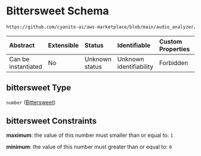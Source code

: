 # Bittersweet Schema

```txt
https://github.com/cyanite-ai/aws-marketplace/blob/main/audio_analyzer/schemes/marketplace_v1/schema/TaggingV8.schema.json#/$defs/MoodAdvancedScoresV1/properties/bittersweet
```



| Abstract            | Extensible | Status         | Identifiable            | Custom Properties | Additional Properties | Access Restrictions | Defined In                                                                     |
| :------------------ | :--------- | :------------- | :---------------------- | :---------------- | :-------------------- | :------------------ | :----------------------------------------------------------------------------- |
| Can be instantiated | No         | Unknown status | Unknown identifiability | Forbidden         | Allowed               | none                | [TaggingV8.schema.json\*](../out/TaggingV8.schema.json "open original schema") |

## bittersweet Type

`number` ([Bittersweet](taggingv8-defs-moodadvancedscoresv1-properties-bittersweet.md))

## bittersweet Constraints

**maximum**: the value of this number must smaller than or equal to: `1`

**minimum**: the value of this number must greater than or equal to: `0`
